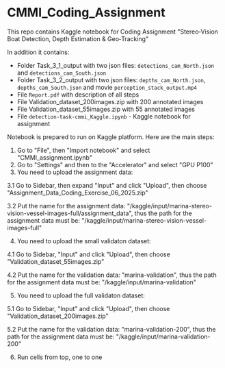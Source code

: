 # CMMI_Coding_Assignment

This repo contains Kaggle notebook for Coding Assignment "Stereo‑Vision Boat Detection, Depth Estimation & Geo‑Tracking"

In addition it contains:
- Folder Task_3_1_output with two json files: `detections_cam_North.json` and `detections_cam_South.json`
- Folder Task_3_2_output with two json files: `depths_cam_North.json`, `depths_cam_South.json` and movie `perception_stack_output.mp4`
- File `Report.pdf` with description of all steps
- File Validation_dataset_200images.zip with 200 annotated images
- File Validation_dataset_55images.zip with 55 annotated images
- File `detection-task-cmmi_Kaggle.ipynb` - Kaggle notebook for assignment

Notebook is prepared to run on Kaggle platform. Here are the main steps:

1. Go to "File", then "Import notebook" and select "CMMI_assignment.ipynb"
2. Go to "Settings" and then to the "Accelerator" and select "GPU P100"
3. You need to upload the assignment data:
   
 3.1 Go to Sidebar, then expand "Input" and click "Upload", then choose "Assignment_Data_Coding_Exercise_06_2025.zip"
 
 3.2 Put the name for the assignment data: "/kaggle/input/marina-stereo-vision-vessel-images-full/assignment_data", 
  thus the path for the assignment data must be: "/kaggle/input/marina-stereo-vision-vessel-images-full"
  
4. You need to upload the small validaton dataset:

 4.1 Go to Sidebar, "Input" and click "Upload", then choose "Validation_dataset_55images.zip"
 
 4.2 Put the name for the validation data: "marina-validation", 
  thus the path for the assignment data must be: "/kaggle/input/marina-validation"
  
5. You need to upload the full validaton dataset:
   
 5.1 Go to Sidebar, "Input" and click "Upload", then choose "Validation_dataset_200images.zip"
 
 5.2 Put the name for the validation data: "marina-validation-200", 
  thus the path for the assignment data must be: "/kaggle/input/marina-validation-200"

6. Run cells from top, one to one
 
